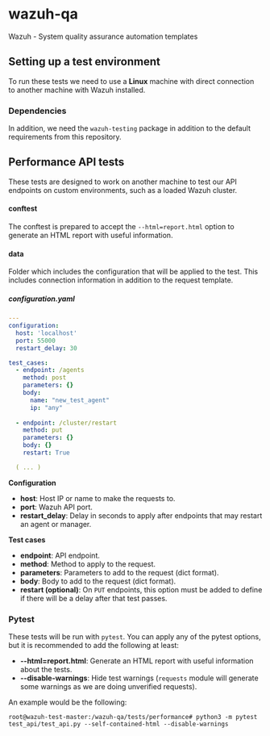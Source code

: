# wazuh-qa

Wazuh - System quality assurance automation templates

## Setting up a test environment

To run these tests we need to use a **Linux** machine with direct connection to another machine with Wazuh installed.

### Dependencies

In addition, we need the `wazuh-testing` package in addition to the default requirements from this repository.

## Performance API tests

These tests are designed to work on another machine to test our API endpoints on custom environments, such as a loaded Wazuh cluster.

#### conftest

The conftest is prepared to accept the `--html=report.html` option to generate an HTML report with useful information.

#### data

Folder which includes the configuration that will be applied to the test. This includes connection information in addition to the request template.

##### configuration.yaml

```yaml
---
configuration:
  host: 'localhost'
  port: 55000
  restart_delay: 30

test_cases:
  - endpoint: /agents
    method: post
    parameters: {}
    body:
      name: "new_test_agent"
      ip: "any"
      
  - endpoint: /cluster/restart
    method: put
    parameters: {}
    body: {}
    restart: True

  ( ... )

```

**Configuration**
- **host**: Host IP or name to make the requests to.
- **port**: Wazuh API port.
- **restart_delay**: Delay in seconds to apply after endpoints that may restart an agent or manager.

**Test cases**
- **endpoint**: API endpoint.
- **method**: Method to apply to the request.
- **parameters**: Parameters to add to the request (dict format).
- **body**: Body to add to the request (dict format).
- **restart (optional)**: On `PUT` endpoints, this option must be added to define if there will be a delay after that test passes.

### Pytest

These tests will be run with `pytest`. You can apply any of the pytest options, but it is recommended to add the following at least:
- **--html=report.html**: Generate an HTML report with useful information about the tests.
- **--disable-warnings**: Hide test warnings (`requests` module will generate some warnings as we are doing unverified requests).

An example would be the following:

```shell script
root@wazuh-test-master:/wazuh-qa/tests/performance# python3 -m pytest test_api/test_api.py --self-contained-html --disable-warnings
```
